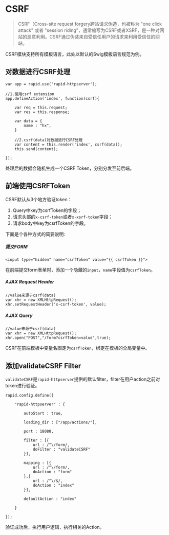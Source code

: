 # CSRF

> CSRF（Cross-site request forgery跨站请求伪造，也被称为 "one click attack" 或者 "session riding"，通常缩写为CSRF或者XSRF，是一种对网站的恶意利用。CSRF通过伪装来自受信任用户的请求来利用受信任的网站。

CSRF模块支持所有模板语言，此处以默认的Swig模板语言规范为例。


## 对数据进行CSRF处理

	var app = rapid.use('rapid-httpserver');
	
	//1.使用csrf extension
	app.defineAction('index', function(csrf){

		var req = this.request;
		var res = this.response;

		var data = {
			name : "hx",
		}
		
		//2.csrf(data)对数据进行CSRF处理
		var content = this.render('index', csrf(data));
		this.send(content);

	});

处理后的数据会随机生成一个CSRF Token，分别分发至前后端。


## 前端使用CSRFToken

CSRF默认从3个地方验证token：

1. Query中key为csrfToken的字段；  
2. 请求头部的`x-csrf-token`或者`x-xsrf-token`字段；  
3. 请求body中key为csrfToken的字段。

下面是个各种方式的简要说明:

##### 提交FORM

	<input type="hidden" name="csrfToken" value="{{ csrfToken }}">

在前端提交form表单时，添加一个隐藏的`input`，`name`字段值为`csrfToken`。  
	
##### AJAX Request Header
	
	//value来源于csrf(data)
	var xhr = new XMLHttpRequest();
	xhr.setRequestHeader('x-csrf-token', value);
	
##### AJAX Query
	
	//value来源于csrf(data)
	var xhr = new XMLHttpRequest();
	xhr.open("POST","/form?csrfToken=value",true);

CSRF在前端模板中变量名固定为`csrfToken`，绑定在模板的全局变量中。


## 添加validateCSRF Filter

`validateCSRF`是`rapid-httpserver`提供的默认filter，filter在用户action之前对token进行验证。

	rapid.config.define({

		"rapid-httpserver" : {

			autoStart : true,

			loading_dir : ["/app/actions/"],

			port : 18080,

			filter : [{
				url : /^\/form/,
				doFilter : "validateCSRF"
			}],

			mapping : [{
				url : /^\/form/,
				doAction : "form"
			},{
				url : /^\/$/,
				doAction : "index"
			}],

			defaultAction : "index"
			
		}

	});
	
验证成功后，执行用户逻辑，执行相关的Action。

